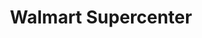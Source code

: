 ---
title: "Walmart Supercenter"
url: /queen-creek/walmart-supercenter-east-rittenhouse-road/
shop: Supermarkt
---